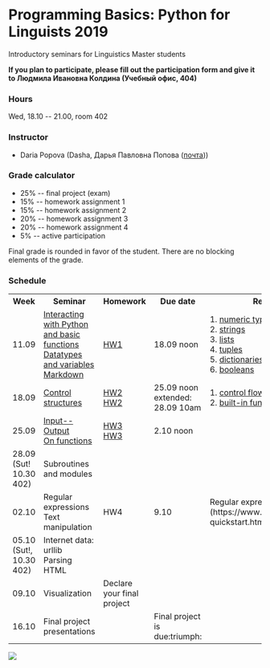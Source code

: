 # Programming Basics: Python for Linguists 2019

Introductory seminars for Linguistics Master students

**If you plan to participate, please fill out the participation form and give it to Людмила Ивановна Колдина (Учебный офис, 404)** 

### Hours

Wed, 18.10 -- 21.00, room 402

### Instructor
* Daria Popova (Dasha, Дарья Павловна Попова ([почта](mailto:daschapopowa@gmail.com)))

### Grade calculator
* 25% -- final project (exam)
* 15% -- homework assignment 1
* 15% -- homework assignment 2
* 20% -- homework assignment 3
* 20% -- homework assignment 4
* 5% -- active participation

Final grade is rounded in favor of the student. There are no blocking elements of the grade. 

### Schedule
<table>
  <tr>
    <th>Week</th>
    <th>Seminar</th>
    <th>Homework</th>
    <th>Due date</th>
    <th>Reference</th>
  </tr>
  <tr>
    <td>11.09</td>
    <td><a href="./PB-Sem1.ipynb">Interacting with Python and basic functions</a><br>
      <a href="./PB-Sem2.ipynb"> Datatypes and variables</a><br>
    <a href="./markdown.md">Markdown</a></td>
    <td><a href="./HW1.md">HW1</a></td>
    <td>18.09 noon</td>
    <td>1. <a href="https://docs.python.org/3.6/library/stdtypes.html#typesnumeric">numeric types</a><br>
      2. <a href="https://docs.python.org/3.6/library/stdtypes.html#string-methods">strings</a><br>
      3. <a href="https://docs.python.org/3.6/tutorial/datastructures.html">lists</a><br>
      4. <a href="https://docs.python.org/3.6/tutorial/datastructures.html#tuples-and-sequences">tuples</a><br>
      5. <a href="https://docs.python.org/3.6/tutorial/datastructures.html#dictionaries">dictionaries</a><br>
      6. <a href="https://docs.python.org/3.6/library/stdtypes.html#boolean-operators">booleans</a>
    </td>
  </tr>
    <tr>
    <td>18.09</td>
    <td><a href="./PBSem3.ipynb"> Control structures</a></td>
    <td><a href="./PBHW2.ipynb">HW2</a><br>
      <a href="./PBHW2.md">HW2</a>
      </td>
    <td>25.09 noon<br>
      extended: 28.09 10am</td>
    <td> 1. <a href="https://docs.python.org/3.6/tutorial/controlflow.html">control flow tools</a><br>
      2. <a href="https://docs.python.org/3.6/library/functions.html">built-in functions</a>
      </td>
  </tr>
  <tr>
    <td>25.09</td>
    <td><a href="./PBSem4.ipynb">Input--Output</a><br>
      <a href="./OnFunctions.md">On functions</a>
     </td>
    <td><a href="./PBHW3.ipynb">HW3</a><br>
      <a href="./PBHW3.md">HW3</a></td>
    <td>2.10 noon</td>
    <td>
    </td>
   </tr>
    <tr>
    <td>28.09 (Sut! 10.30 402)</td>
    <td>Subroutines and modules</td>
    <td></td>
    <td></td>
    <td> </td>
  </tr>
    <tr>
    <td>02.10</td>
    <td>Regular expressions<br>
      Text manipulation
      </a>
  </td>
    <td>HW4</td>
    <td>9.10</td>
    <td>Regular expressions cheat sheet (https://www.rexegg.com/regex-quickstart.html)</td>
  </tr>
    <tr>
    <td>05.10 (Sut!, 10.30 402)</td>
    <td>Internet data: urllib<br>
  Parsing HTML</td>
    <td></td>
    <td></td>
    <td></td>
  </tr>
    <tr>
    <td>09.10</td>
    <td>Visualization
      </td>
    <td>Declare your final project</td>
    <td></td>
    <td></td>
  </tr>
   <td>16.10</td>
    <td>Final project presentations</td>
    <td></td>
    <td>Final project is due:triumph:</td>
    <td></td>
  </tr>
</table>

![](https://kateennals.files.wordpress.com/2016/08/boa-constrictor-little-prince.jpg)
